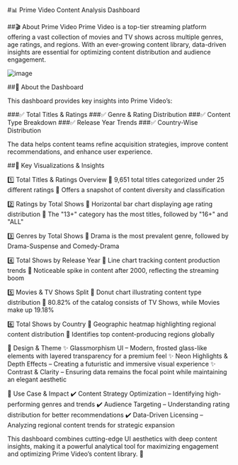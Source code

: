 #📊 Prime Video Content Analysis Dashboard

##🎬 About Prime Video
Prime Video is a top-tier streaming platform offering a vast collection of movies and TV shows across multiple genres, age ratings, and regions. With an ever-growing content library, data-driven insights are essential for optimizing content distribution and audience engagement.

![image](https://github.com/user-attachments/assets/471948e1-99cb-4c80-aab3-5f6552298cc2)



##🔹 About the Dashboard

This dashboard provides key insights into Prime Video’s:

###✅ Total Titles & Ratings
###✅ Genre & Rating Distribution
###✅ Content Type Breakdown
###✅ Release Year Trends
###✅ Country-Wise Distribution

The data helps content teams refine acquisition strategies, improve content recommendations, and enhance user experience.

##🔹 Key Visualizations & Insights

1️⃣ Total Titles & Ratings Overview
📌 9,651 total titles categorized under 25 different ratings
📌 Offers a snapshot of content diversity and classification

2️⃣ Ratings by Total Shows
📌 Horizontal bar chart displaying age rating distribution
📌 The "13+" category has the most titles, followed by "16+" and "ALL"

3️⃣ Genres by Total Shows
📌 Drama is the most prevalent genre, followed by Drama-Suspense and Comedy-Drama

4️⃣ Total Shows by Release Year
📌 Line chart tracking content production trends
📌 Noticeable spike in content after 2000, reflecting the streaming boom

5️⃣ Movies & TV Shows Split
📌 Donut chart illustrating content type distribution
📌 80.82% of the catalog consists of TV Shows, while Movies make up 19.18%

6️⃣ Total Shows by Country
📌 Geographic heatmap highlighting regional content distribution
📌 Identifies top content-producing regions globally

🎨 Design & Theme
✨ Glassmorphism UI – Modern, frosted glass-like elements with layered transparency for a premium feel
✨ Neon Highlights & Depth Effects – Creating a futuristic and immersive visual experience
✨ Contrast & Clarity – Ensuring data remains the focal point while maintaining an elegant aesthetic

📌 Use Case & Impact
✔️ Content Strategy Optimization – Identifying high-performing genres and trends
✔️ Audience Targeting – Understanding rating distribution for better recommendations
✔️ Data-Driven Licensing – Analyzing regional content trends for strategic expansion

This dashboard combines cutting-edge UI aesthetics with deep content insights, making it a powerful analytical tool for maximizing engagement and optimizing Prime Video’s content library. 🚀
